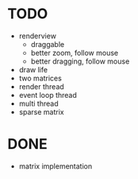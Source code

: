 
# TODO
* renderview
  * draggable
  * better zoom, follow mouse
  * better dragging, follow mouse
* draw life
* two matrices
* render thread
* event loop thread
* multi thread
* sparse matrix



# DONE
* matrix implementation
